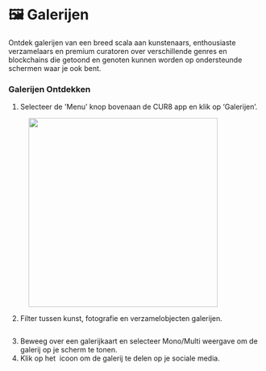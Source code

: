 # 🖼️ Galerijen

Ontdek galerijen van een breed scala aan kunstenaars, enthousiaste verzamelaars en premium curatoren over verschillende genres en blockchains die getoond en genoten kunnen worden op ondersteunde schermen waar je ook bent.&#x20;

### Galerijen Ontdekken



1. Selecteer de 'Menu' knop bovenaan de CUR8 app en klik op ‘Galerijen’.

<figure><img src="../.gitbook/assets/Screenshot 2025-03-23 at 14.08.45.png" alt="" width="375"><figcaption></figcaption></figure>

2. Filter tussen kunst, fotografie en verzamelobjecten galerijen.

<figure><img src="../.gitbook/assets/Screenshot 2025-03-23 at 14.12.35.png" alt=""><figcaption></figcaption></figure>

3. Beweeg over een galerijkaart en selecteer Mono/Multi weergave om de galerij op je scherm te tonen. &#x20;
4. Klik op het <img src="../.gitbook/assets/Screenshot 2025-03-23 at 14.18.28.png" alt="" data-size="line"> icoon om de galerij te delen op je sociale media.&#x20;
